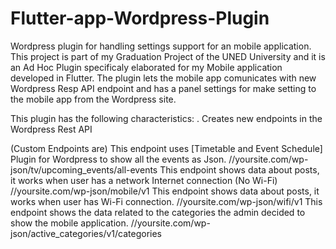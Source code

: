 # Flutter-app-Wordpress-Plugin
Wordpress plugin for handling settings support for an mobile application.
This project is part of my Graduation Project of the UNED University and it is an Ad Hoc Plugin specificaly elaborated for my Mobile
application developed in Flutter.
The plugin lets the mobile app comunicates with new Wordpress Resp API endpoint and has a panel settings for make setting to the mobile app from
the Wordpress site.

This plugin has the following characteristics:
. Creates new endpoints in the Wordpress Rest API

(Custom Endpoints are)
This endpoint uses [Timetable and Event Schedule] Plugin for Wordpress to show all the events as Json.
//yoursite.com/wp-json/tv/upcoming_events/all-events
This endpoint shows data about posts, it works when user has a network Internet connection (No Wi-Fi)
//yoursite.com/wp-json/mobile/v1
This endpoint shows data about posts, it works when user has Wi-Fi connection.
//yoursite.com\/wp-json\/wifi\/v1
This endpoint shows the data related to the categories the admin decided to show the mobile application.
//yoursite.com\/wp-json/active_categories/v1/categories



